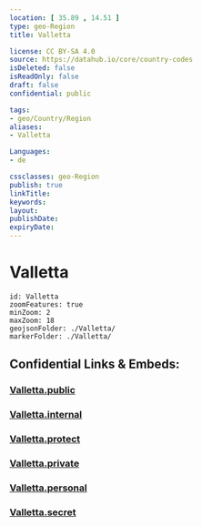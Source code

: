 ```yaml
---
location: [ 35.89 , 14.51 ] 
type: geo-Region
title: Valletta

license: CC BY-SA 4.0
source: https://datahub.io/core/country-codes
isDeleted: false
isReadOnly: false
draft: false
confidential: public

tags:
- geo/Country/Region
aliases:
- Valletta

Languages:
- de

cssclasses: geo-Region
publish: true
linkTitle: 
keywords: 
layout: 
publishDate: 
expiryDate: 
---
```


# Valletta

```leaflet
id: Valletta
zoomFeatures: true 
minZoom: 2 
maxZoom: 18
geojsonFolder: ./Valletta/
markerFolder: ./Valletta/
```


## Confidential Links & Embeds: 

### [Valletta.public](/_public/\Earth\Continent\Europe\Europe~South\Malta\Regions~Malta\Xlokk\counties~XlokkValletta.public.md) 

### [Valletta.internal](/_internal/\Earth\Continent\Europe\Europe~South\Malta\Regions~Malta\Xlokk\counties~XlokkValletta.internal.md) 

### [Valletta.protect](/_protect/\Earth\Continent\Europe\Europe~South\Malta\Regions~Malta\Xlokk\counties~XlokkValletta.protect.md) 

### [Valletta.private](/_private/\Earth\Continent\Europe\Europe~South\Malta\Regions~Malta\Xlokk\counties~XlokkValletta.private.md) 

### [Valletta.personal](/_personal/\Earth\Continent\Europe\Europe~South\Malta\Regions~Malta\Xlokk\counties~XlokkValletta.personal.md) 

### [Valletta.secret](/_secret/\Earth\Continent\Europe\Europe~South\Malta\Regions~Malta\Xlokk\counties~XlokkValletta.secret.md)


